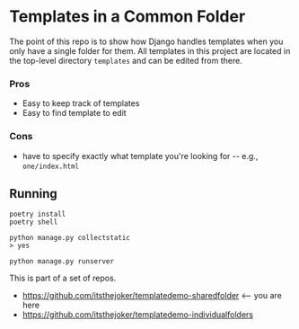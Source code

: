 # Templates in a Common Folder

The point of this repo is to show how Django handles templates when you only have a single folder for them. All templates in this project are located in the top-level directory `templates` and can be edited from there.

### Pros

- Easy to keep track of templates
- Easy to find template to edit

### Cons

- have to specify exactly what template you're looking for -- e.g., `one/index.html`

## Running

```shell script
poetry install
poetry shell

python manage.py collectstatic
> yes

python manage.py runserver
```

This is part of a set of repos.

- https://github.com/itsthejoker/templatedemo-sharedfolder <-- you are here
- https://github.com/itsthejoker/templatedemo-individualfolders
